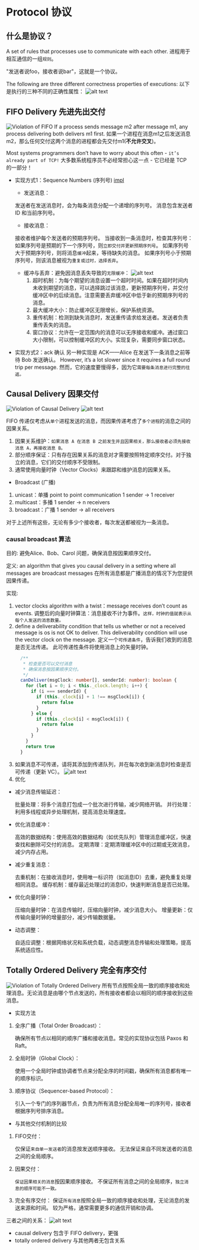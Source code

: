 # Protocol 协议

## 什么是协议？

A set of rules that processes use to communicate with each other.
进程用于相互通信的一组`规则`。

"发送者说foo，接收者说bar"，这就是一个协议。

The following are three different correctness properties of executions:
以下是执行的三种不同的正确性属性：
![alt text](image-9.png)

## FIFO Delivery 先进先出交付

![Violation of FIFO](image-10.png)
If a process sends message m2 after message m1, any process delivering both delivers m1 first.
如果一个进程在消息m1之后发送消息m2，那么任何交付这两个消息的进程都会先交付m1(**不允许交叉**)。

Most systems programmers don’t have to worry about this often - `it’s already part of TCP!`
大多数系统程序员不必经常担心这一点 - 它已经是 TCP 的一部分！

- 实现方式1：Sequence Numbers (序列号)
  [impl](SequenceNumbers.py)

  - 发送消息：

  发送者在发送消息时，会为每条消息分配一个递增的序列号。
  消息包含发送者 ID 和当前序列号。

  - 接收消息：

  接收者维护每个发送者的预期序列号。
  当接收到一条消息时，检查其序列号：
  如果序列号是预期的下一个序列号，则`立即交付并更新预期序列号`。
  如果序列号大于预期序列号，则将消息`缓冲`起来，等待缺失的消息。
  如果序列号小于预期序列号，则该消息被视为`重复或过时，选择丢弃`。

  - 缓冲与丢弃：避免因消息丢失导致的`无限缓冲`：
    ![alt text](image-11.png)
    1. 超时机制：为每个期望的消息设置一个超时时间。如果在超时时间内未收到期望的消息，可以选择跳过该消息，更新预期序列号，并交付缓冲区中的后续消息。注意需要丢弃缓冲区中低于新的预期序列号的消息。
    2. 最大缓冲大小：防止缓冲区无限增长，保护系统资源。
    3. 重传机制：检测到缺失消息时，发送重传请求给发送者。发送者负责重传丢失的消息。
    4. 窗口协议：允许在一定范围内的消息可以无序接收和缓冲。通过窗口大小限制，可以控制缓冲区的大小。实现复杂，需要同步窗口状态。

- 实现方式2：ack 确认
  另一种实现是 ACK——Alice 在发送下一条消息之前等待 Bob 发送确认。
  However, it’s a lot slower since it requires a full round trip per message.
  然而，它的速度要慢得多，因为它`需要每条消息进行完整的往返。`

## Causal Delivery 因果交付

![Violation of Causal Delivery](image-12.png)
![alt text](image-14.png)

FIFO 传递仅考虑从`单个`进程发送的消息，而因果传递考虑了`多个进程`的消息之间的因果关系。

1. 因果关系维护：`如果消息 A 在消息 B 之前发生并且因果相关，那么接收者必须先接收消息 A，再接收消息 B。`
2. 部分顺序保证：只有存在因果关系的消息对才需要按照特定顺序交付。对于独立的消息，它们的交付顺序不受限制。
3. 通常使用向量时钟（Vector Clocks）来跟踪和维护消息的因果关系。

- Broadcast (广播)

1. unicast：单播
   point to point communication
   1 sender -> 1 receiver
2. multicast：多播
   1 sender -> n receivers
3. broadcast：广播
   1 sender -> all receivers

对于上述所有这些，无论有多少个接收者，每次发送都被视为一条消息。

### causal broadcast 算法

目的:
避免Alice、Bob、Carol 问题，确保消息按因果顺序交付。

定义:
an algorithm that gives you causal delivery in a setting where all messages are broadcast messages
在所有消息都是广播消息的情况下为您提供因果传递。

实现:

1. vector clocks algorithm with a twist：message receives don’t count as events.
   调整后的向量时钟算法：消息接收不计为事件。`这样，时钟的值就表示从每个人发送的消息数量。`
2. define a deliverability condition that tells us whether or not a received message is os is not OK to deliver.
   This deliverability condition will use the vector clock on the message.
   定义一个`可传递条件`，告诉我们收到的消息是否无法传递。
   此可传递性条件将使用消息上的矢量时钟。
   ```ts
     /**
      * 检查是否可以交付消息
      * 确保消息按因果顺序交付。
      */
     canDeliver(msgClock: number[], senderId: number): boolean {
       for (let i = 0; i < this._clock.length; i++) {
         if (i === senderId) {
           if (this._clock[i] + 1 !== msgClock[i]) {
             return false
           }
         } else {
           if (this._clock[i] < msgClock[i]) {
             return false
           }
         }
       }
       return true
     }
   ```
3. 如果消息不可传递，请将其添加到传递队列，并在每次收到新消息时检查是否可传递（更新 VC）。
   ![alt text](image-17.png)
4. 优化

- 减少消息传输延迟：

  批量处理：将多个消息打包成一个批次进行传输，减少网络开销。
  并行处理：利用多线程或异步处理机制，提高消息处理速度。

- 优化消息缓冲：

  高效的数据结构：使用高效的数据结构（如优先队列）管理消息缓冲区，快速查找和删除可交付的消息。
  定期清理：定期清理缓冲区中的过期或无效消息，减少内存占用。

- 减少重复消息：

  去重机制：在接收消息时，使用唯一标识符（如消息ID）去重，避免重复处理相同消息。
  缓存机制：缓存最近处理过的消息ID，快速判断消息是否已处理。

- 优化向量时钟：

  压缩向量时钟：在消息传输时，压缩向量时钟，减少消息大小。
  增量更新：仅传输向量时钟的增量部分，减少传输数据量。

- 动态调整：

  自适应调整：根据网络状况和系统负载，动态调整消息传输和处理策略，提高系统适应性。

## Totally Ordered Delivery 完全有序交付

![Violation of Totally Ordered Delivery](image-15.png)
所有节点按照全局一致的顺序接收和处理消息。无论消息是由哪个节点发送的，所有接收者都会以相同的顺序接收到这些消息。

- 实现方法

1. 全序广播（Total Order Broadcast）：

   确保所有节点以相同的顺序广播和接收消息。常见的实现协议包括 Paxos 和 Raft。

2. 全局时钟（Global Clock）：

   使用一个全局时钟或协调者节点来分配全序的时间戳，确保所有消息都有唯一的顺序标识。

3. 顺序协议（Sequencer-based Protocol）：

   引入一个专门的序列器节点，负责为所有消息分配全局唯一的序列号，接收者根据序列号排序消息。

- 与其他交付机制的比较

1. FIFO交付：

   仅保证`来自单一发送者`的消息按发送顺序接收。
   无法保证来自不同发送者的消息之间的全局顺序。

2. 因果交付：

   `保证因果相关的消息`按因果顺序接收。
   不保证所有消息之间的全局顺序，`独立消息的顺序可能不一致。`

3. 完全有序交付：
   保证`所有消息`按照全局一致的顺序接收和处理，无论消息的发送来源和时间。
   较为严格，通常需要更多的通信开销和协调。

三者之间的关系：
![alt text](image-16.png)

- causal delivery 包含于 FIFO delivery，更强
- totally ordered delivery 与其他两者无包含关系
